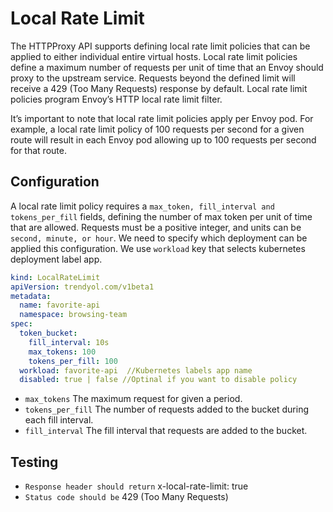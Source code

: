 # Local Rate Limit

The HTTPProxy API supports defining local rate limit policies that can be applied to either individual entire virtual hosts. Local rate limit policies define a maximum number of requests per unit of time that an Envoy should proxy to the upstream service.
Requests beyond the defined limit will receive a 429 (Too Many Requests) response by default. Local rate limit policies program Envoy’s HTTP local rate limit filter.

It’s important to note that local rate limit policies apply per Envoy pod. For example, a local rate limit policy of 100 requests per second for a given route will result in each Envoy pod allowing up to 100 requests per second for that route.

## Configuration

A local rate limit policy requires a ``max_token, fill_interval and tokens_per_fill`` fields, defining the number of max token per unit of time that are allowed. Requests must be a positive integer, and units can be ``second, minute, or hour``. We need to specify which deployment can be applied this configuration. We use ``workload`` key that selects kubernetes deployment label app.


```yaml
kind: LocalRateLimit
apiVersion: trendyol.com/v1beta1
metadata:
  name: favorite-api
  namespace: browsing-team
spec:
  token_bucket:
    fill_interval: 10s
    max_tokens: 100
    tokens_per_fill: 100
  workload: favorite-api  //Kubernetes labels app name
  disabled: true | false //Optinal if you want to disable policy 
```

- ``max_tokens`` The maximum request for given a period.
- ``tokens_per_fill``  The number of requests added to the bucket during each fill interval.
- ``fill_interval``  The fill interval that requests are added to the bucket.

## Testing

- ``Response header should return`` x-local-rate-limit: true 
- ``Status code should be`` 429 (Too Many Requests)